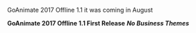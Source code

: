 GoAnimate 2017 Offline 1.1 it was coming in August

**GoAnimate 2017 Offline 1.1 First Release**
***No Business Themes***
